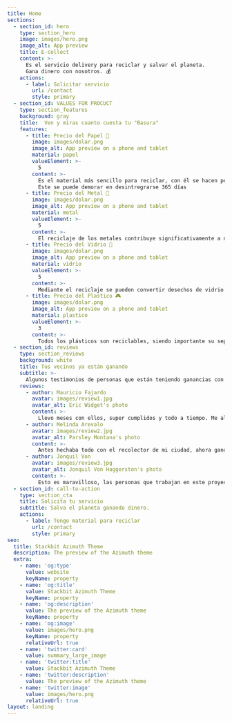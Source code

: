 ```yaml
---
title: Home
sections:
  - section_id: hero
    type: section_hero
    image: images/hero.png
    image_alt: App preview
    title: E-collect
    content: >-
      Es el servicio delivery para reciclar y salvar el planeta.
      Gana dinero con nosotros. 💰
    actions:
      - label: Solicitar servicio
        url: /contact
        style: primary
  - section_id: VALUES FOR PROCUCT
    type: section_features
    background: gray
    title:  Ven y miras cuanto cuesta tu "Basura"
    features:
      - title: Precio del Papel 📰
        image: images/dolar.png
        image_alt: App preview on a phone and tablet
        material: papel
        valueElement: >-
          5
        content: >-
          Es el material más sencillo para reciclar, con él se hacen periodicos, cuadernos, carteles y papel, nuevamente. 
          Este se puede demorar en desintregrarse 365 días
      - title: Precio del Metal 🔧
        image: images/dolar.png
        image_alt: App preview on a phone and tablet
        material: metal
        valueElement: >-
          5
        content: >-
          El reciclaje de los metales contribuye significativamente a no empeorar el entorno medioambiental actual. Al reciclar chatarra, se reduce significativamente la contaminación de agua, aire y los desechos de la minería en un 70 por ciento
      - title: Precio del Vidrio 🧪
        image: images/dolar.png
        image_alt: App preview on a phone and tablet
        material: vidrio
        valueElement: >-
          5
        content: >-
          Mediante el reciclaje se pueden convertir desechos de vidrio en materiales que servirán para la creación de nuevos productos útiles para la vida cotidiana
      - title: Precio del Plastico 🎮
        image: images/dolar.png
        image_alt: App preview on a phone and tablet
        material: plastico
        valueElement: >-
          3
        content: >-
          Todos los plásticos son reciclables, siendo importante su separación por tipo de resina. Existen 7 categorías distintas: PET, PEAD, PVC, PEBD, PP, PS
  - section_id: reviews
    type: section_reviews
    background: white
    title: Tus vecinos ya están ganando
    subtitle: >-
      Algunos testimonios de personas que están teniendo ganancias con nosotros, ayudando al planeta 🌎
    reviews:
      - author: Mauricio Fajardo
        avatar: images/review1.jpg
        avatar_alt: Eric Widget's photo
        content: >-
          Llevo meses con ellos, super cumplidos y todo a tiempo. Me alegra estar salvando el planeta con ellos.
      - author: Melinda Arevalo
        avatar: images/review2.jpg
        avatar_alt: Parsley Montana's photo
        content: >-
          Antes hechaba todo con el recolector de mi ciudad, ahora gano dinero extra con este hermoso proyecto.
      - author: Jonquil Von
        avatar: images/review3.jpg
        avatar_alt: Jonquil Von Haggerston's photo
        content: >-
          Esto es maravilloso, las personas que trabajan en este proyecto son muy profesionales.
  - section_id: call-to-action
    type: section_cta
    title: Solicita tu servicio
    subtitle: Salva el planeta ganando dinero. 
    actions:
      - label: Tengo material para reciclar
        url: /contact
        style: primary
seo:
  title: Stackbit Azimuth Theme
  description: The preview of the Azimuth theme
  extra:
    - name: 'og:type'
      value: website
      keyName: property
    - name: 'og:title'
      value: Stackbit Azimuth Theme
      keyName: property
    - name: 'og:description'
      value: The preview of the Azimuth theme
      keyName: property
    - name: 'og:image'
      value: images/hero.png
      keyName: property
      relativeUrl: true
    - name: 'twitter:card'
      value: summary_large_image
    - name: 'twitter:title'
      value: Stackbit Azimuth Theme
    - name: 'twitter:description'
      value: The preview of the Azimuth theme
    - name: 'twitter:image'
      value: images/hero.png
      relativeUrl: true
layout: landing
---
```

